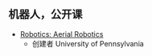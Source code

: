 ## 机器人，公开课

- [Robotics: Aerial Robotics](https://www.coursera.org/learn/robotics-flight)
    - 创建者 University of Pennsylvania